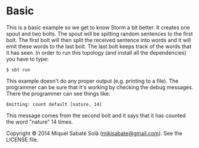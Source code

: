# Basic

This is a basic example so we get to know Storm a bit better. It creates
one spout and two bolts. The spout will be spitting random sentences to
the first bolt. The first bolt will then split the received sentence into
words and it will emit these words to the last bolt. The last bolt keeps
track of the words that it has seen. In order to run this topology (and
install all the dependencies) you have to type:

    $ sbt run

This example doesn't do any proper output (e.g. printing to a file). The
programmer can be sure that it's working by checking the debug messages.
There the programmer can see things like:

    Emitting: count default [nature, 14]

This message comes from the second bolt and it says that it has counted
the word "nature" 14 times.

Copyright &copy; 2014 Miquel Sabaté Solà (mikisabate@gmail.com).
See the LICENSE file.
